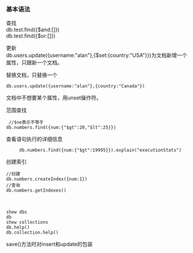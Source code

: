 ### 基本语法

查找</br>
db.test.find({$and:[]})</br>
db.test.find({$or:[]})

更新</br>
db.users.update({username:"alan"},{$set:{country:"USA"}})为文档新增一个属性，只跟新一个文档。</br>

替换文档，只替换一个

    db.users.update({username:"alan"},{country:"Canada"})

文档中不想要某个属性，用unset操作符。

范围查找
     
     //$ne表示不等于
    db.numbers.find({num:{"$gt":20,"$lt":25}})


查看语句执行的详细信息

         db.numbers.find({num:{"$gt":19995}}).explain("executionStats")

创建索引

	//创建
	db.numbers.createIndex({num:1})
	//查询
	db.numbers.getIndexes()

</br>

	show dbs
	db
	show collections
    db.help()
    db.collection.help()

save()方法时对insert和update的包装





